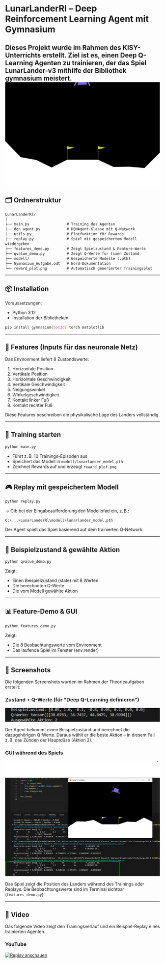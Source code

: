 # LunarLanderRl – Deep Reinforcement Learning Agent mit Gymnasium

Dieses Projekt wurde im Rahmen des KISY-Unterrichts erstellt. Ziel ist es, einen Deep Q-Learning Agenten zu trainieren, der das Spiel **LunarLander-v3** mithilfe der Bibliothek **gymnasium** meistert.
![LunarLander GIF](images/lunar_lander.gif)
---

## 🗂️ Ordnerstruktur

```
LunarLanderRl/
│
├── main.py                 # Training des Agenten
├── dqn_agent.py            # DQNAgent-Klasse mit Q-Network
├── utils.py                # Plotfunktion für Rewards
├── replay.py               # Spiel mit gespeichertem Modell wiedergeben
├── features_demo.py        # Zeigt Spielzustand & Feature-Werte
├── qvalue_demo.py          # Zeigt Q-Werte für fixen Zustand
├── modell/                 # Gespeicherte Modelle (.pth)
├── Gymnasium_Aufgabe.odt   # Word-Dokumentation
└── reward_plot.png         # Automatisch generierter Trainingsplot
```

---

## 📦 Installation

Voraussetzungen:

- Python 3.12  
- Installation der Bibliotheken:

```bash
pip install gymnasium[box2d] torch matplotlib
```

---

## 🚀 Features (Inputs für das neuronale Netz)

Das Environment liefert 8 Zustandswerte:

1. Horizontale Position  
2. Vertikale Position  
3. Horizontale Geschwindigkeit  
4. Vertikale Geschwindigkeit  
5. Neigungswinkel  
6. Winkelgeschwindigkeit  
7. Kontakt linker Fuß  
8. Kontakt rechter Fuß  

Diese Features beschreiben die physikalische Lage des Landers vollständig.

---

## 🧠 Training starten

```bash
python main.py
```

- Führt z. B. 10 Trainings-Episoden aus  
- Speichert das Modell in `modell/lunarlander_model.pth`  
- Zeichnet Rewards auf und erzeugt `reward_plot.png`

---

## 🎮 Replay mit gespeichertem Modell

```bash
python replay.py
```

→ Gib bei der Eingabeaufforderung den Modellpfad ein, z. B.:

```
C:\...\LunarLanderRl\modell\lunarlander_model.pth
```

Der Agent spielt das Spiel basierend auf dem trainierten Q-Network.

---

## 🔎 Beispielzustand & gewählte Aktion

```bash
python qvalue_demo.py
```

Zeigt:

- Einen Beispielzustand (state) mit 8 Werten  
- Die berechneten Q-Werte  
- Die vom Modell gewählte Aktion

---

## 📊 Feature-Demo & GUI

```bash
python features_demo.py
```

Zeigt:

- Die 8 Beobachtungswerte vom Environment  
- Das laufende Spiel im Fenster (env.render)  

---

## 📸 Screenshots

Die folgenden Screenshots wurden im Rahmen der Theorieaufgaben erstellt:

### Zustand + Q-Werte (für "Deep Q-Learning definieren")
![Beispiel Q-Werte](images/qvalues.png)

Der Agent bekommt einen Beispielzustand und berechnet die dazugehörigen Q-Werte. Daraus wählt er die beste Aktion – in diesem Fall z. B. das Zünden der Hauptdüse (Aktion 2).

### GUI während des Spiels
![LunarLander GUI](images/gui_demo.png)

Das Spiel zeigt die Position des Landers während des Trainings oder Replays. Die Beobachtungswerte sind im Terminal sichtbar (`features_demo.py`).

---

## 🎥 Video

Das folgende Video zeigt den Trainingsverlauf und ein Beispiel-Replay eines trainierten Agenten.

### YouTube

[![Replay anschauen](https://img.youtube.com/vi/YOUTUBE_VIDEO_ID/0.jpg)](https://www.youtube.com/watch?v=YOUTUBE_VIDEO_ID)




